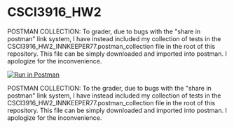 # CSCI3916_HW2


POSTMAN COLLECTION: To grader, due to bugs with the "share in postman" link system, I have instead included my collection of tests in the CSCI3916_HW2_INNKEEPER77.postman_collection file in the root of this repository. This file can be simply downloaded and imported into postman. I apologize for the inconvenience.

[![Run in Postman](https://run.pstmn.io/button.svg)](https://app.getpostman.com/run-collection/2c66a5fa1a859f4a015e)

POSTMAN COLLECTION: To the grader, due to bugs with the "share in postman" link system, I have instead included my collection of tests in the CSCI3916_HW2_INNKEEPER77.postman_collection file in the root of this repository. This file can be simply downloaded and imported into postman. I apologize for the inconvenience.
